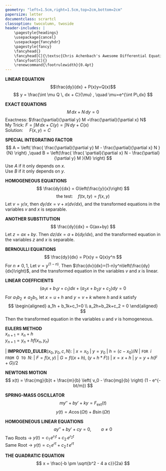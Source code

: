```yaml
---
geometry: "left=1.5cm,right=1.5cm,top=2cm,bottom=2cm"
papersize: letter
documentclass: scrartcl
classoption: twocolumn, twoside
header-includes: |
    \pagestyle{headings}
    \usepackage{cancel}
    \usepackage{fancyhdr}
    \pagestyle{fancy}
    \fancyhead{}
    \fancyhead[C]{\textsc{Chris Achenbach's Awesome Differential Equations Notesheet}}
    \fancyfoot[C]{}
    \renewcommand{\footrulewidth}{0.4pt}
---
```


**LINEAR EQUATION**
$$\frac{dy}{dx} + P(x)y=Q(x)$$
$$
    y = \frac{\int \mu Q \, dx + C}{\mu} , \quad
    \mu=e^{\int P\,dx}
$$

**EXACT EQUATIONS**
$$M\,dx + N\,dy = 0$$
Exactness: $\frac{\partial}{\partial y} M =\frac{\partial}{\partial x} N$\
My Trick: $F = \int M \, dx + C(y) = \int N \,dy + C(x)$ \
Solution: $\quad F(x,y) = C$


**SPECIAL INTEGRATING FACTOR** \
$$
A = \left(
    \frac{
        \frac{\partial}{\partial y} M
        - \frac{\partial}{\partial x} N
    }{N} \right)
,\quad
B = \left(\frac{
    \frac{
        \partial}{\partial x} N
        - \frac{\partial}{\partial y} M
    }{M} \right)
$$
Use $A$ if it only depends on $x$.\
Use $B$ if it only depends on $y$.

**HOMOGENEOUS EQUATIONS**
$$
    \frac{dy}{dx} = G\left(\frac{y}{x}\right)
$$
$$
\text{the test:} \quad f(tx, ty) = f(x,y)
$$
Let $v=y/x$, then $dy/dx = v+x(dv/dx)$, and the transformed equations in the variables $v$ and $x$ is separable.

**ANOTHER SUBSTITUTION**
$$
    \frac{dy}{dx} = G(ax+by)
$$
Let $z=ax+by$. Then $dz/dx = a + b(dy/dx)$, and the transformed equation in the variables $z$ and $x$ is separable.

**BERNOULLI EQUATIONS**
$$
    \frac{dy}{dx} = P(x)y = Q(x)y^n
$$
For $n\neq 0, 1$, Let $v=y^{(1-n)}$. Then $\frac{dv}{dx}=(1-n)y^n\left(\frac{dy}{dx}\right)$, and the transformed equation in the variables $v$ and $x$ is linear.

**LINEAR COEFFICIENTS**
$$
    (a_1x+b_1y+c_1)dx+(a_2x+b_2y+c_2)dy=0
$$
For $a_1b_2 \neq a_2b_1$, let $x=u+h$ and $y=v+k$ where $h$ and $k$ satisfy
$$
\begin{aligned}
    a_1h + b_1k+c_1=0 \\
     a_2h+b_2k+c_2 = 0
\end{aligned}
$$
Then the transformed equation in the variables $u$ and $v$ is homogeneous.

**EULERS METHOD** \
$x_{n+1} = x_n + h$\
$y_{n+1} = y_n + hf(x_n, y_n)$

| **IMPROVED_EULER**$(x_0, y_0, c, N):$
|         $x = x_0$
|         $y = y_0$
|         $h = (c - x_0) / N$
|         $\texttt{FOR } i \texttt{ FROM } 0 \texttt{ TO } N:$
|                 $F = f(x,y)$
|                 $G = f((x+h), \ (y+h*F))$
|                 $x = x+h$
|                 $y = y+h(F + G)/2$


**NEWTONS MOTION**
$$
    x(t) = \frac{mg}{b}t + \frac{m}{b}
    \left( v_0 - \frac{mg}{b} \right)
    (1 - e^{-bt/m})
$$

**SPRING-MASS OSCILLATOR**
$$
    my'' + by' + ky = F_{\text{ext}}(t)
$$
$$
    y(t)=A\cos (\Omega t) + B \sin (\Omega t)
$$

**HOMOGENEOUS LINEAR EQUATIONS**
$$
    ay'' + by' + cy = 0 , \qquad a \neq 0
$$
Two Roots $\rightarrow$ $y(t) = c_1 \, e^{r_1t} + c_2 \, e^{r_2t}$ \
Same Root $\rightarrow$ $y(t) = c_1 \, e^{rt} + c_2 \, t \, e^{rt}$


**THE QUADRATIC EQUATION**
$$
    x = \frac{-b \pm \sqrt{b^2 - 4 a c}}{2a}
$$

